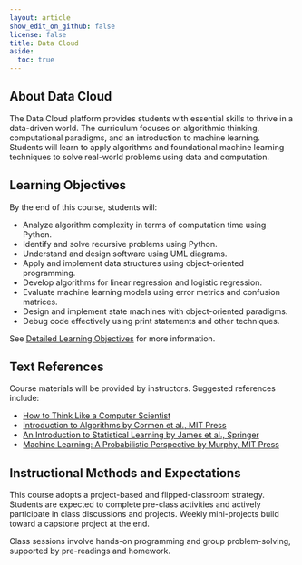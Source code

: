 ```yaml
---
layout: article
show_edit_on_github: false
license: false
title: Data Cloud
aside:
  toc: true
---
```


## About Data Cloud

The Data Cloud platform provides students with essential skills to thrive in a data-driven world. The curriculum focuses on algorithmic thinking, computational paradigms, and an introduction to machine learning. Students will learn to apply algorithms and foundational machine learning techniques to solve real-world problems using data and computation.


## Learning Objectives

By the end of this course, students will:

- Analyze algorithm complexity in terms of computation time using Python.
- Identify and solve recursive problems using Python.
- Understand and design software using UML diagrams.
- Apply and implement data structures using object-oriented programming.
- Develop algorithms for linear regression and logistic regression.
- Evaluate machine learning models using error metrics and confusion matrices.
- Design and implement state machines with object-oriented paradigms.
- Debug code effectively using print statements and other techniques.

See <a href='/lo/weekly'>Detailed Learning Objectives</a> for more information.

## Text References

Course materials will be provided by instructors. Suggested references include:

- [How to Think Like a Computer Scientist](https://runestone.academy/runestone/books/published/thinkcspy/index.html)
- [Introduction to Algorithms by Cormen et al., MIT Press](https://ebookcentral.proquest.com/lib/sutd/detail.action?docID=3339142)
- [An Introduction to Statistical Learning by James et al., Springer](https://sutd.primo.exlibrisgroup.com/permalink/65SUTD_INST/1gbmki4/cdi_askewsholts_vlebooks_9781461471387)
- [Machine Learning: A Probabilistic Perspective by Murphy, MIT Press](https://ebookcentral.proquest.com/lib/sutd/detail.action?docID=3339490)

## Instructional Methods and Expectations

This course adopts a project-based and flipped-classroom strategy. Students are expected to complete pre-class activities and actively participate in class discussions and projects. Weekly mini-projects build toward a capstone project at the end.

Class sessions involve hands-on programming and group problem-solving, supported by pre-readings and homework.

